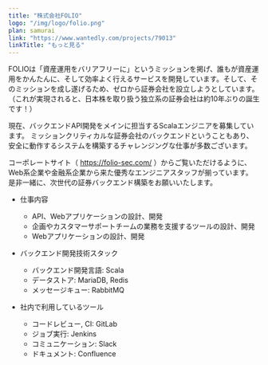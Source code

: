 ```yaml
---
title: "株式会社FOLIO"
logo: "/img/logo/folio.png"
plan: samurai
link: "https://www.wantedly.com/projects/79013"
linkTitle: "もっと見る"
---
```

FOLIOは「資産運用をバリアフリーに」というミッションを掲げ、誰もが資産運用をかんたんに、そして効率よく行えるサービスを開発しています。そして、そのミッションを成し遂げるため、ゼロから証券会社を設立しようとしています。
（これが実現されると、日本株を取り扱う独立系の証券会社は約10年ぶりの誕生です！）

現在、バックエンドAPI開発をメインに担当するScalaエンジニアを募集しています。
ミッションクリティカルな証券会社のバックエンドということもあり、安全に動作するシステムを構築するチャレンジングな仕事が多数ございます。

コーポレートサイト（ <https://folio-sec.com/> ）からご覧いただけるように、Web系企業や金融系企業から来た優秀なエンジニアスタッフが揃っています。
是非一緒に、次世代の証券バックエンド構築をお願いいたします。

- 仕事内容
    - API、Webアプリケーションの設計、開発
    - 企画やカスタマーサポートチームの業務を支援するツールの設計、開発
    - Webアプリケーションの設計、開発

- バックエンド開発技術スタック
    - バックエンド開発言語: Scala
    - データストア: MariaDB, Redis
    - メッセージキュー: RabbitMQ

- 社内で利用しているツール
    - コードレビュー, CI: GitLab
    - ジョブ実行: Jenkins
    - コミュニケーション: Slack
    - ドキュメント: Confluence